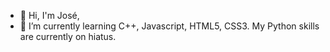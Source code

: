 - 👋 Hi, I'm José,
- 🌱 I’m currently learning C++, Javascript, HTML5, CSS3. My Python skills are currently on hiatus.
